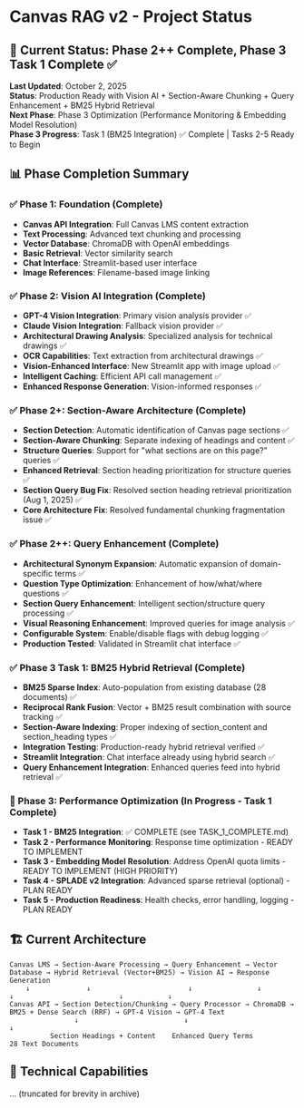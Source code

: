 # Canvas RAG v2 - Project Status

## 🎯 Current Status: Phase 2++ Complete, Phase 3 Task 1 Complete ✅

**Last Updated**: October 2, 2025  
**Status**: Production Ready with Vision AI + Section-Aware Chunking + Query Enhancement + BM25 Hybrid Retrieval  
**Next Phase**: Phase 3 Optimization (Performance Monitoring & Embedding Model Resolution)  
**Phase 3 Progress**: Task 1 (BM25 Integration) ✅ Complete | Tasks 2-5 Ready to Begin

## 📊 Phase Completion Summary

### ✅ Phase 1: Foundation (Complete)
- **Canvas API Integration**: Full Canvas LMS content extraction
- **Text Processing**: Advanced text chunking and processing
- **Vector Database**: ChromaDB with OpenAI embeddings
- **Basic Retrieval**: Vector similarity search
- **Chat Interface**: Streamlit-based user interface
- **Image References**: Filename-based image linking

### ✅ Phase 2: Vision AI Integration (Complete)
- **GPT-4 Vision Integration**: Primary vision analysis provider ✅
- **Claude Vision Integration**: Fallback vision provider ✅
- **Architectural Drawing Analysis**: Specialized analysis for technical drawings ✅
- **OCR Capabilities**: Text extraction from architectural drawings ✅
- **Vision-Enhanced Interface**: New Streamlit app with image upload ✅
- **Intelligent Caching**: Efficient API call management ✅
- **Enhanced Response Generation**: Vision-informed responses ✅

### ✅ Phase 2+: Section-Aware Architecture (Complete)
- **Section Detection**: Automatic identification of Canvas page sections ✅
- **Section-Aware Chunking**: Separate indexing of headings and content ✅
- **Structure Queries**: Support for "what sections are on this page?" queries ✅
- **Enhanced Retrieval**: Section heading prioritization for structure queries ✅
- **Section Query Bug Fix**: Resolved section heading retrieval prioritization (Aug 1, 2025) ✅
- **Core Architecture Fix**: Resolved fundamental chunking fragmentation issue ✅

### ✅ Phase 2++: Query Enhancement (Complete)
- **Architectural Synonym Expansion**: Automatic expansion of domain-specific terms ✅
- **Question Type Optimization**: Enhancement of how/what/where questions ✅
- **Section Query Enhancement**: Intelligent section/structure query processing ✅
- **Visual Reasoning Enhancement**: Improved queries for image analysis ✅
- **Configurable System**: Enable/disable flags with debug logging ✅
- **Production Tested**: Validated in Streamlit chat interface ✅

### ✅ Phase 3 Task 1: BM25 Hybrid Retrieval (Complete)
- **BM25 Sparse Index**: Auto-population from existing database (28 documents) ✅
- **Reciprocal Rank Fusion**: Vector + BM25 result combination with source tracking ✅
- **Section-Aware Indexing**: Proper indexing of section_content and section_heading types ✅
- **Integration Testing**: Production-ready hybrid retrieval verified ✅
- **Streamlit Integration**: Chat interface already using hybrid search ✅
- **Query Enhancement Integration**: Enhanced queries feed into hybrid retrieval ✅

### 🔄 Phase 3: Performance Optimization (In Progress - Task 1 Complete)
- **Task 1 - BM25 Integration**: ✅ COMPLETE (see TASK_1_COMPLETE.md)
- **Task 2 - Performance Monitoring**: Response time optimization - READY TO IMPLEMENT
- **Task 3 - Embedding Model Resolution**: Address OpenAI quota limits - READY TO IMPLEMENT (HIGH PRIORITY)
- **Task 4 - SPLADE v2 Integration**: Advanced sparse retrieval (optional) - PLAN READY
- **Task 5 - Production Readiness**: Health checks, error handling, logging - PLAN READY

## 🏗️ Current Architecture

```
Canvas LMS → Section-Aware Processing → Query Enhancement → Vector Database → Hybrid Retrieval (Vector+BM25) → Vision AI → Response Generation
	↓              ↓                        ↓                ↓                    ↓                          ↓           ↓
Canvas API → Section Detection/Chunking → Query Processor → ChromaDB → BM25 + Dense Search (RRF) → GPT-4 Vision → GPT-4 Text
				↓                          ↓                               ↓
		  Section Headings + Content    Enhanced Query Terms          28 Text Documents
```

## 🔧 Technical Capabilities

... (truncated for brevity in archive)
